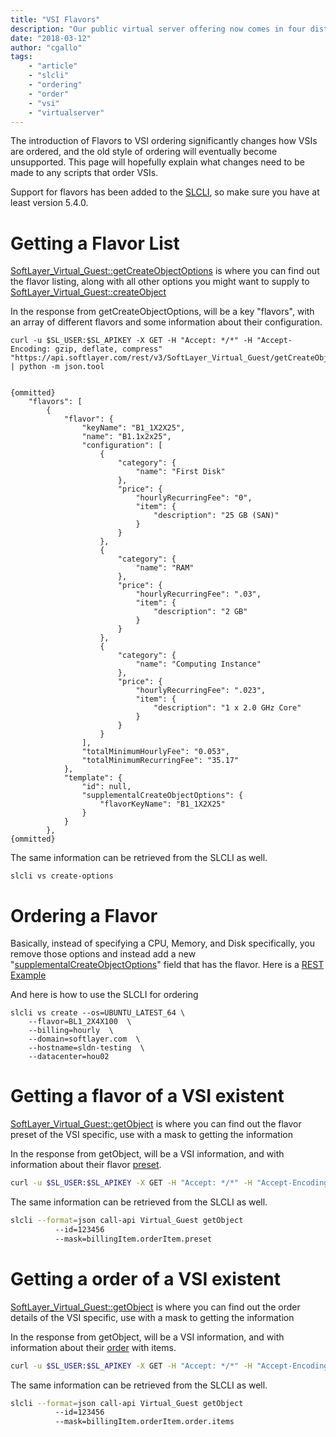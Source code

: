 ```yaml
---
title: "VSI Flavors"
description: "Our public virtual server offering now comes in four distinct virtual server families: balanced, balanced local storage, compute, and memory. With this enhancement, IBM continues its effort to provide you with a first-class public cloud experience by taking the guesswork out of provisioning the right instance flavor for your workload needs."
date: "2018-03-12"
author: "cgallo"
tags:
    - "article"
    - "slcli"
    - "ordering"
    - "order"
    - "vsi"
    - "virtualserver"
---
```


The introduction of Flavors to VSI ordering significantly changes how VSIs are ordered, and the old style of ordering will eventually become unsupported. This page will hopefully explain what changes need to be made to any scripts that order VSIs.

Support for flavors has been added to the [SLCLI](https://github.com/softlayer/softlayer-python), so make sure you have at least version 5.4.0.


# Getting a Flavor List

[SoftLayer_Virtual_Guest::getCreateObjectOptions](https://softlayer.github.io/reference/services/SoftLayer_Virtual_Guest/getCreateObjectOptions/) is where you can find out the flavor listing, along with all other options you might want to supply to [SoftLayer_Virtual_Guest::createObject](https://softlayer.github.io/reference/services/SoftLayer_Virtual_Guest/createObject)

In the response from getCreateObjectOptions, will be a key "flavors", with an array of different flavors and some information about their configuration.

```
curl -u $SL_USER:$SL_APIKEY -X GET -H "Accept: */*" -H "Accept-Encoding: gzip, deflate, compress"  "https://api.softlayer.com/rest/v3/SoftLayer_Virtual_Guest/getCreateObjectOptions" | python -m json.tool


{ommitted}
    "flavors": [
        {
            "flavor": {
                "keyName": "B1_1X2X25",
                "name": "B1.1x2x25",
                "configuration": [
                    {
                        "category": {
                            "name": "First Disk"
                        },
                        "price": {
                            "hourlyRecurringFee": "0",
                            "item": {
                                "description": "25 GB (SAN)"
                            }
                        }
                    },
                    {
                        "category": {
                            "name": "RAM"
                        },
                        "price": {
                            "hourlyRecurringFee": ".03",
                            "item": {
                                "description": "2 GB"
                            }
                        }
                    },
                    {
                        "category": {
                            "name": "Computing Instance"
                        },
                        "price": {
                            "hourlyRecurringFee": ".023",
                            "item": {
                                "description": "1 x 2.0 GHz Core"
                            }
                        }
                    }
                ],
                "totalMinimumHourlyFee": "0.053",
                "totalMinimumRecurringFee": "35.17"
            },
            "template": {
                "id": null,
                "supplementalCreateObjectOptions": {
                    "flavorKeyName": "B1_1X2X25"
                }
            }
        },
{ommitted}
```

The same information can be retrieved from the SLCLI as well.
```
slcli vs create-options
```


# Ordering a Flavor


Basically, instead of specifying a CPU, Memory, and Disk specifically, you remove those options and instead add a new "[supplementalCreateObjectOptions](https://softlayer.github.io/reference/datatypes/SoftLayer_Virtual_Guest_SupplementalCreateObjectOptions/)" field that has the flavor. Here is a [REST Example](https://console.bluemix.net/docs/vsi/vsi_provision_api.html#api-rest-public)

And here is how to use the SLCLI for ordering
```
slcli vs create --os=UBUNTU_LATEST_64 \
    --flavor=BL1_2X4X100  \
    --billing=hourly  \
    --domain=softlayer.com  \
    --hostname=sldn-testing  \
    --datacenter=hou02
```

# Getting a flavor of a VSI existent 


[SoftLayer_Virtual_Guest::getObject](https://softlayer.github.io/reference/services/SoftLayer_Virtual_Guest/getObject/)  is where you can find out the flavor preset of the VSI specific, use with a mask to getting the information

In the response from getObject, will be a VSI information, and with information about their flavor [preset](https://sldn.softlayer.com/reference/datatypes/SoftLayer_Billing_Order_Item/#preset).


```bash 
curl -u $SL_USER:$SL_APIKEY -X GET -H "Accept: */*" -H "Accept-Encoding: gzip, deflate, compress" 'https://api.softlayer.com/rest/v3.1/SoftLayer_Virtual_Guest/11223344/getObject.json?objectMask=mask%5BbillingItem%5BorderItem%5Bpreset%5D%5D%5D'
```

The same information can be retrieved from the SLCLI as well.


```bash
slcli --format=json call-api Virtual_Guest getObject 
          --id=123456 
          --mask=billingItem.orderItem.preset
```


# Getting a order of a VSI existent

[SoftLayer_Virtual_Guest::getObject](https://softlayer.github.io/reference/services/SoftLayer_Virtual_Guest/getObject/) is where you can find out the order details of the VSI specific, use with a mask to getting the information

In the response from getObject, will be a VSI information, and with information about their [order](https://sldn.softlayer.com/reference/datatypes/SoftLayer_Billing_Order/#items) with items.


```bash
curl -u $SL_USER:$SL_APIKEY -X GET -H "Accept: */*" -H "Accept-Encoding: gzip, deflate, compress" 'https://api.softlayer.com/rest/v3.1/SoftLayer_Virtual_Guest/112238162/getObject.json?objectMask=mask%5BbillingItem%5BorderItem%5Border%5Bitems%5D%5D%5D'
```

The same information can be retrieved from the SLCLI as well.


```bash
slcli --format=json call-api Virtual_Guest getObject 
          --id=123456 
          --mask=billingItem.orderItem.order.items
```